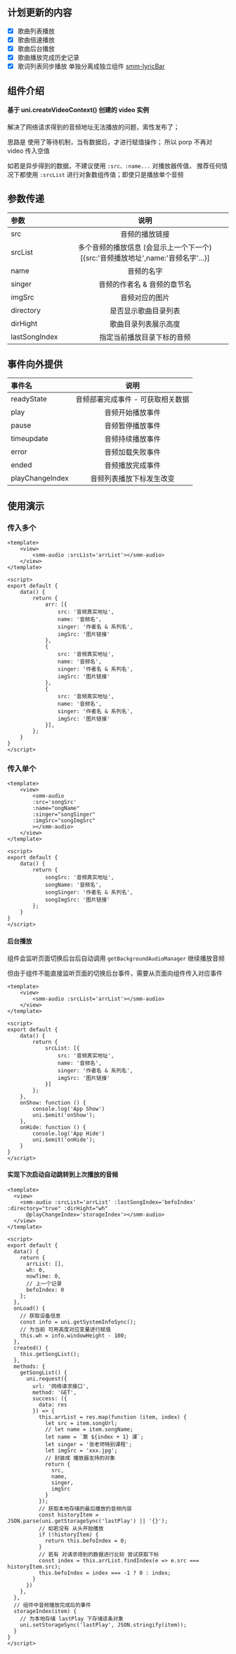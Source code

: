 ## 计划更新的内容

- [x] 歌曲列表播放
- [x] 歌曲倍速播放
- [x] 歌曲后台播放
- [x] 歌曲播放完成历史记录
- [x] 歌词列表同步播放 单独分离成独立组件 [smm-lyricBar](https://ext.dcloud.net.cn/plugin?id=12657)

## 组件介绍

#### 基于 uni.createVideoContext() 创建的 video 实例

解决了网络请求得到的音频地址无法播放的问题，索性发布了；

思路是 使用了等待机制，当有数据后，才进行赋值操作；
所以 porp 不再对 video 传入空值

如若是异步得到的数据，不建议使用 ``:src、:name...`` 对播放器传值，
推荐任何情况下都使用 ``:srcList`` 进行对象数组传值；即使只是播放单个音频

## 参数传递

|参数 |说明|
|:-|:-:|
| src|  音频的播放链接                          |
 | srcList   |  多个音频的播放信息 (会显示上一个下一个) [{src:'音频播放地址',name:'音频名字'...}]   |
| name    |  音频的名字                                              |
| singer    |  音频的作者名 & 音频的章节名                   |
| imgSrc    |  音频对应的图片             |
|directory  |  是否显示歌曲目录列表 |
|dirHight   |  歌曲目录列表展示高度 |
|lastSongIndex   |  指定当前播放目录下标的音频 |

## 事件向外提供

|事件名 |说明|
|:-|:-:|
|  readyState   | 音频部署完成事件 - 可获取相关数据      |
|  play         | 音频开始播放事件                      |
|  pause        | 音频暂停播放事件                      |
|  timeupdate   | 音频持续播放事件                      |
|  error        | 音频加载失败事件                      |
|  ended        | 音频播放完成事件                      |
|playChangeIndex|音频列表播放下标发生改变               |
	
	
## 使用演示

### 传入多个

```
<template>
    <view>
        <smm-audio :srcList='arrList'></smm-audio>
    </view>
</template>

<script>
export default {
    data() {
        return {
            arr: [{
                src: '音频真实地址',
                name: '音频名',
                singer: '作者名 & 系列名',
                imgSrc: '图片链接'
            },
            {
                src: '音频真实地址',
                name: '音频名',
                singer: '作者名 & 系列名',
                imgSrc: '图片链接'
            },
            {
                src: '音频真实地址',
                name: '音频名',
                singer: '作者名 & 系列名',
                imgSrc: '图片链接'
            }],
        };
    }
}
</script>
```

### 传入单个
```
<template>
    <view>
        <smm-audio 
        :src='songSrc' 
        :name="ongName"
        :singer="songSinger"
        :imgSrc="songImgSrc"
        ></smm-audio>
    </view>
</template>

<script>
export default {
    data() {
        return {
            songSrc: '音频真实地址',
            songName: '音频名',
            songSinger: '作者名 & 系列名',
            songImgSrc: '图片链接'
        };
    }
}
</script>
```
#### 后台播放

组件会监听页面切换后台后自动调用 ``getBackgroundAudioManager`` 继续播放音频

但由于组件不能直接监听页面的切换后台事件，需要从页面向组件传入对应事件

```
<template>
    <view>
        <smm-audio :srcList='arrList'></smm-audio>
    </view>
</template>

<script>
export default {
    data() {
        return {
            srcList: [{
                src: '音频真实地址',
                name: '音频名',
                singer: '作者名 & 系列名',
                imgSrc: '图片链接'
            }]
        };
    },
    onShow: function () {
        console.log('App Show')
        uni.$emit('onShow');
    },
    onHide: function () {
        console.log('App Hide')
        uni.$emit('onHide');
    }
}
</script>
```
#### 实现下次启动自动跳转到上次播放的音频
```
<template>
  <view>
    <smm-audio :srcList='arrList' :lastSongIndex='befoIndex' :directory="true" :dirHight="wh"
      @playChangeIndex='storageIndex'></smm-audio>
  </view>
</template>

<script>
export default {
  data() {
    return {
      arrList: [],
      wh: 0,
      nowTime: 0,
      // 上一个记录
      befoIndex: 0
    };
  },
  onLoad() {
    // 获取设备信息
    const info = uni.getSystemInfoSync();
    // 为当前 可用高度对应变量进行赋值
    this.wh = info.windowHeight - 100;
  },
  created() {
    this.getSongList();
  },
  methods: {
    getSongList() {
      uni.request({
        url: '网络请求接口',
        method: 'GET',
        success: ({
          data: res
        }) => {
          this.arrList = res.map(function (item, index) {
            let src = item.songUrl;
            // let name = item.songName;
            let name = `第 ${index + 1} 课`;
            let singer = '张老师特别课程';
            let imgSrc = 'xxx.jpg';
            // 封装成 播放器支持的对象
            return {
              src,
              name,
              singer,
              imgSrc
            }
          });
          // 获取本地存储的最后播放的音频内容
          const historyItem = JSON.parse(uni.getStorageSync('lastPlay') || '{}');
          // 如若没有 从头开始播放
          if (!historyItem) {
            return this.befoIndex = 0;
          }
          // 若有 对请求得到的数据进行比较 尝试获取下标
          const index = this.arrList.findIndex(e => e.src === historyItem.src);
          this.befoIndex = index === -1 ? 0 : index;
        }
      })
    },
  },
  // 组件中音频播放完成后的事件
  storageIndex(item) {
    // 为本地存储 lastPlay 下存储该条对象
    uni.setStorageSync('lastPlay', JSON.stringify(item));
  }
}
</script>
```
